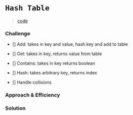 # `Hash Table`

> [code](hash-table.test.js)

### Challenge

- [] Add: takes in key and value, hash key and add to table

- [] Get: takes in key, returns value from table

- [] Contains: takes in key returns boolean

- [] Hash: takes arbitrary key, returns index

- [] Handle collisions

### Approach & Efficiency

### Solution
